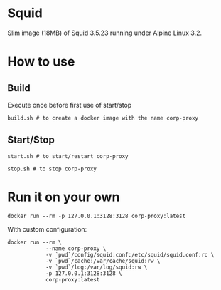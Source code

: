 Squid
=====

Slim image (18MB) of Squid 3.5.23 running under Alpine Linux 3.2.

How to use
=========

Build
-----
Execute once before first use of start/stop
```
build.sh # to create a docker image with the name corp-proxy
```

Start/Stop
-----

```
start.sh # to start/restart corp-proxy
```

```
stop.sh # to stop corp-proxy
```


Run it on your own
==========

```
docker run --rm -p 127.0.0.1:3128:3128 corp-proxy:latest
```

With custom configuration:

```
docker run --rm \
            --name corp-proxy \
            -v `pwd`/config/squid.conf:/etc/squid/squid.conf:ro \
            -v `pwd`/cache:/var/cache/squid:rw \
            -v `pwd`/log:/var/log/squid:rw \
            -p 127.0.0.1:3128:3128 \
            corp-proxy:latest
```

